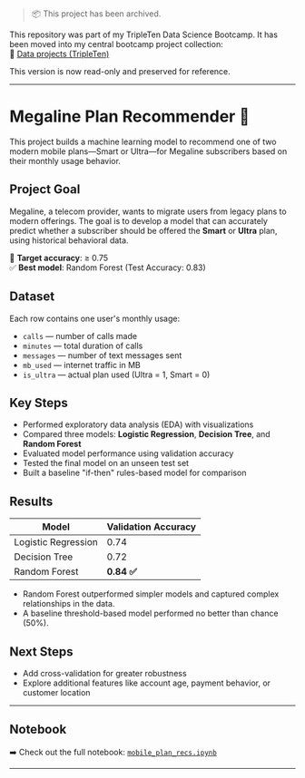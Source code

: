 > 📦 This project has been archived.

This repository was part of my TripleTen Data Science Bootcamp. It has been moved into my central bootcamp project collection:  
🔗 [Data projects (TripleTen)](https://github.com/littleteapot3/data-projects-tripleten)

This version is now read-only and preserved for reference.

----

# Megaline Plan Recommender 📱

This project builds a machine learning model to recommend one of two modern mobile plans—Smart or Ultra—for Megaline subscribers based on their monthly usage behavior.

## Project Goal

Megaline, a telecom provider, wants to migrate users from legacy plans to modern offerings. The goal is to develop a model that can accurately predict whether a subscriber should be offered the **Smart** or **Ultra** plan, using historical behavioral data.

🎯 **Target accuracy**: ≥ 0.75  
✅ **Best model**: Random Forest (Test Accuracy: 0.83)

## Dataset

Each row contains one user's monthly usage:
- `calls` — number of calls made
- `minutes` — total duration of calls
- `messages` — number of text messages sent
- `mb_used` — internet traffic in MB
- `is_ultra` — actual plan used (Ultra = 1, Smart = 0)

## Key Steps

- Performed exploratory data analysis (EDA) with visualizations
- Compared three models: **Logistic Regression**, **Decision Tree**, and **Random Forest**
- Evaluated model performance using validation accuracy
- Tested the final model on an unseen test set
- Built a baseline "if-then" rules-based model for comparison

## Results

| Model                | Validation Accuracy |
|---------------------|---------------------|
| Logistic Regression | 0.74                |
| Decision Tree       | 0.72                |
| Random Forest       | **0.84 ✅**         |

- Random Forest outperformed simpler models and captured complex relationships in the data.
- A baseline threshold-based model performed no better than chance (50%).

## Next Steps

- Add cross-validation for greater robustness
- Explore additional features like account age, payment behavior, or customer location

---

## Notebook

➡️ Check out the full notebook: [`mobile_plan_recs.ipynb`](./mobile_plan_recs.ipynb)

---
